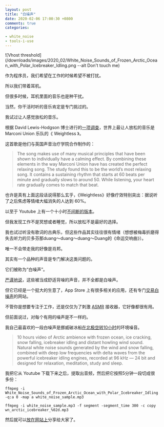 ```yaml
---
layout: post
title: "白噪声"
date: 2020-02-06 17:00:30 +0800
comments: true
categories:

- white_noise
- tools-i-use
---
```


![Vhost threshold](/downloads/images/2020_02/White_Noise_Sounds_of_Frozen_Arctic_Ocean_with_Polar_Icebreaker_Idling.png --alt Don't touch me)

作为程序员，我们希望在工作的时候希望不被打扰。

所以我们带着耳机。

但很多时候，耳机里面的音乐也是种干扰。

当然，你干活时听的音乐肯定是专门挑过的。

我试过让人感觉放松的音乐。

根据 David Lewis-Hodgson 博士进行的[一项调查](http://www.inc.com/melanie-curtin/neuroscience-says-listening-to-this-one-song-reduces-anxiety-by-up-to-65-percent.html)，世界上最让人放松的音乐是 Marconi Union 乐队的《 Weightless 》。

这首歌是他们与英国声音治疗学院合作制作的：

> The song makes use of many musical principles that have been shown to individually have a calming effect. By combining these elements in the way Marconi Union have has created the perfect relaxing song. The study found this to be the world’s most relaxing song. It contains a sustaining rhythm that starts at 60 beats per minute and gradually slows to around 50. While listening, your heart rate gradually comes to match that beat.

也许是真有上面这段话说得那么玄乎，《Weightless》好像疗效特别突出：据说听了之后焦虑等情绪大幅消失的人达到 60%。

以至于 Youtube 上有一个十小时[不间断的版本](https://youtu.be/qYnA9wWFHLI)。

但我发现工作不是冥想或者睡觉，所以放松不是最好的选择。

我也试过听没有歌词的古典乐，但这些作品其实往往很有情绪（想想被梅毒折磨得失去听力的贝多芬那duang～duang～duang～Duang的《命运交响曲》）。

唯一不会带走我的好像是肖邦。

其实有一个品种的声音是专门解决这类问题的。

它们被称为“白噪声”。

[严谨地说](http://jedi.org/blog/archives/004936.html)，这些被当成舒适背噪的声音，并不全都是白噪声。

但它已经是一个挺大的生意了，App Store 上有很多相关的应用，还有专门[交易白噪声](http://whitenoisemp3s.com/)的网站。

不管你是想要专注于工作，还是仅仅为了刺激 [ASMR](https://en.wikipedia.org/wiki/Autonomous_sensory_meridian_response) 接收器，它好像都很有用。

但前面说过，对每个有用的噪声是不一样的。

我自己最喜欢的一段白噪声是挪威破冰船[在北极空转10小时](https://youtu.be/Q_WKl5AkXFM)的环境噪音。


> 10 hours video of Arctic ambience with frozen ocean, ice cracking, snow falling, icebreaker idling and distant howling wind sound. Natural white noise sounds generated by the wind and snow falling, combined with deep low frequencies with delta waves from the powerful icebreaker idling engines, recorded at 96 kHz — 24 bit and designed for relaxation, meditation, study and sleep.

我把它从 Youtube 下载下来之后，提取出音频，然后把它按照5分钟一段切成很多份：

```
ffmpeg -i White_Noise_Sounds_of_Frozen_Arctic_Ocean_with_Polar_Icebreaker_Idling.mp4 -q:a 0 -map a white_noise_sample.mp3

ffmpeg -i white_noise_sample.mp3 -f segment -segment_time 300 -c copy wn_arctic_icebreaker_%02d.mp3
```

然后就可以[放在网站上](https://dbp.lenciel.com/whitenoise/)分享给大家了。